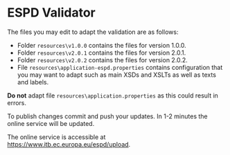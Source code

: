 # ESPD Validator

The files you may edit to adapt the validation are as follows:
* Folder `resources\v1.0.0` contains the files for version 1.0.0.
* Folder `resources\v2.0.1` contains the files for version 2.0.1.
* Folder `resources\v2.0.2` contains the files for version 2.0.2.
* File `resources\application-espd.properties` contains configuration that you may want to adapt such as main XSDs and XSLTs as well as texts and labels.

**Do not** adapt file `resources\application.properties` as this could result in errors.

To publish changes commit and push your updates. In 1-2 minutes the online service will be updated.

The online service is accessible at https://www.itb.ec.europa.eu/espd/upload.
